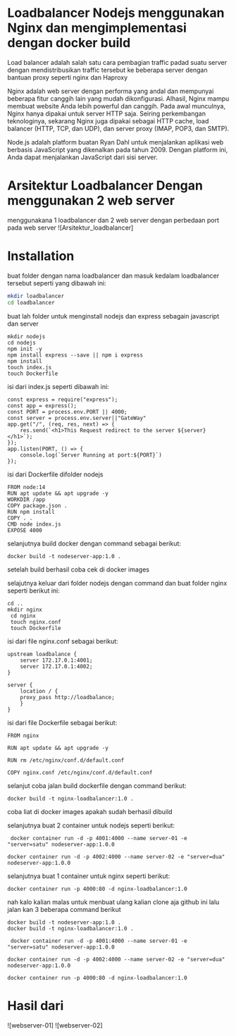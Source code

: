 # **Loadbalancer Nodejs menggunakan Nginx dan mengimplementasi dengan docker build** #

Load balancer adalah salah satu cara pembagian traffic padad suatu server dengan mendistribusikan traffic tersebut ke beberapa server dengan bantuan proxy seperti nginx dan Haproxy
    
Nginx adalah web server dengan performa yang andal dan mempunyai beberapa fitur canggih lain yang mudah dikonfigurasi. Alhasil, Nginx mampu membuat website Anda lebih powerful dan canggih. Pada awal munculnya, Nginx hanya dipakai untuk server HTTP saja. Seiring perkembangan teknologinya, sekarang Nginx juga dipakai sebagai HTTP cache, load balancer (HTTP, TCP, dan UDP), dan server proxy (IMAP, POP3, dan SMTP).

Node.js adalah platform  buatan Ryan Dahl untuk menjalankan aplikasi web berbasis JavaScript yang dikenalkan pada tahun 2009. Dengan platform ini, Anda dapat menjalankan JavaScript dari sisi server.

# **Arsitektur Loadbalancer Dengan menggunakan 2 web server** #
menggunakana 1 loadbalancer dan 2 web server dengan perbedaan port pada web server
![Arsitektur_loadbalancer]

# Installation #

buat folder dengan nama loadbalancer dan masuk kedalam loadbalancer tersebut seperti yang dibawah ini:
```sh
mkdir loadbalancer 
cd loadbalancer 
```

buat lah folder untuk menginstall nodejs dan express sebagain javascript dan server
```
mkdir nodejs 
cd nodejs
npm init -y 
npm install express --save || npm i express
npm install
touch index.js
touch Dockerfile
```
isi dari index.js seperti dibawah ini:
```
const express = require("express");
const app = express();
const PORT = process.env.PORT || 4000;
const server = process.env.server||"GateWay"
app.get("/", (req, res, next) => {
    res.send(`<h1>This Request redirect to the server ${server}</h1>`);
});
app.listen(PORT, () => {
    console.log(`Server Running at port:${PORT}`)
});
```
isi dari Dockerfile difolder nodejs 
```
FROM node:14
RUN apt update && apt upgrade -y
WORKDIR /app
COPY package.json .
RUN npm install
COPY . .
CMD node index.js
EXPOSE 4000
```

selanjutnya build docker dengan command sebagai berikut:
```
docker build -t nodeserver-app:1.0 .
```
setelah build berhasil coba cek di docker images

selajutnya keluar dari folder nodejs dengan command dan buat folder nginx seperti berikut ini:
```
cd ..
mkdir nginx
 cd nginx
 touch nginx.conf
 touch Dockerfile
```

isi dari file nginx.conf sebagai berikut:
```
upstream loadbalance {
    server 172.17.0.1:4001;
    server 172.17.0.1:4002;
}

server {
    location / {
    proxy_pass http://loadbalance;
    }
}
```
isi dari file Dockerfile sebagai berikut:
```
FROM nginx

RUN apt update && apt upgrade -y

RUN rm /etc/nginx/conf.d/default.conf

COPY nginx.conf /etc/nginx/conf.d/default.conf
```
selanjut coba jalan build dockerfile dengan command berikut:
```
docker build -t nginx-loadbalancer:1.0 .
```
coba liat di docker images apakah sudah berhasil dibuild

selanjutnya buat 2 container untuk nodejs seperti berikut:
```
 docker container run -d -p 4001:4000 --name server-01 -e "server=satu" nodeserver-app:1.0.0

docker container run -d -p 4002:4000 --name server-02 -e "server=dua" nodeserver-app:1.0.0
```
selanjutnya buat 1 container untuk nginx seperti berikut:
```
docker container run -p 4000:80 -d nginx-loadbalancer:1.0
```



nah kalo kalian malas untuk menbuat ulang kalian clone aja github ini lalu jalan kan 3 beberapa command berikut 
```
docker build -t nodeserver-app:1.0 .
docker build -t nginx-loadbalancer:1.0 .

 docker container run -d -p 4001:4000 --name server-01 -e "server=satu" nodeserver-app:1.0.0

docker container run -d -p 4002:4000 --name server-02 -e "server=dua" nodeserver-app:1.0.0

docker container run -p 4000:80 -d nginx-loadbalancer:1.0
```

# Hasil dari #
![webserver-01]
![webserver-02]
